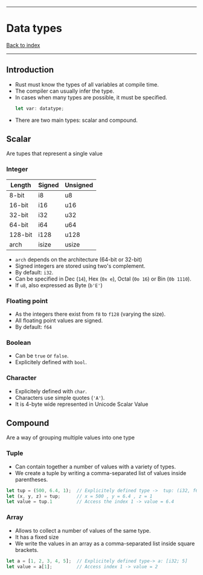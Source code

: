 
---
# Data types

[Back to index](../index.md)

---

## Introduction

- Rust must know the types of all variables at compile time.
- The compiler can usually infer the type.
- In cases when many types are possible, it must be specified.
    ```Rust
    let var: datatype;
    ```
- There are two main types: scalar and compound.

## Scalar
Are tupes that represent a single value

### Integer
|Length   | Signed | Unsigned |
|---------|--------|----------|
| 8-bit   | i8     | u8       |
| 16-bit  | i16    | u16      |
| 32-bit  | i32    | u32      |
| 64-bit  | i64    | u64      |
| 128-bit | i128   | u128     |
| arch    | isize  | usize    |

- `arch` depends on the architecture (64-bit or 32-bit)
- Signed integers are stored using two's complement.
- By default: `i32`.
- Can be specified in Dec (`14`), Hex (`0x e`), Octal (`0o 16`) or Bin (`0b 1110`).
- If `u8`, also expressed as Byte (`b'E'`)

### Floating point
- As the integers there exist from `f8` to `f128` (varying the size).
- All floating point values are signed.
- By default: `f64`

### Boolean
- Can be `true` or `false`.
- Explicitely defined with `bool`.

### Character
- Explicitely defined with `char`.
- Characters use simple quotes (`'A'`).
- It is 4-byte wide represented in Unicode Scalar Value

## Compound
Are a way of grouping multiple values into one type

### Tuple
- Can contain together a number of values with a variety of types.
- We create a tuple by writing a comma-separated list of values inside parentheses.

```Rust
let tup = (500, 6.4, 1);  // Explicitely defined type ->  tup: (i32, f64, u8)
let (x, y, z) = tup;      // x = 500 , y = 6.4 , z = 1
let value = tup.1         // Access the index 1 -> value = 6.4
```

### Array
- Allows to collect a number of values of the same type.
- It has a fixed size
- We write the values in an array as a comma-separated list inside square brackets.

```Rust
let a = [1, 2, 3, 4, 5];  // Explicitely defined type-> a: [i32; 5]
let value = a[1];         // Access index 1 -> value = 2
```
